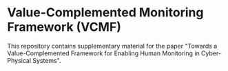 # Value-Complemented Monitoring Framework (VCMF)

This repository contains supplementary material for the paper "Towards a Value-Complemented Framework for Enabling Human Monitoring in Cyber-Physical Systems".
